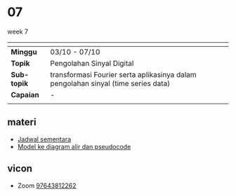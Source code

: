 # 07
week 7

<span> | <span>
:- | :-
**Minggu** | 03/10 - 07/10
**Topik** | Pengolahan Sinyal Digital
**Sub-topik** | transformasi Fourier serta aplikasinya dalam pengolahan sinyal (time series data)
**Capaian** | -
||


## materi
+ [Jadwal sementara](text/schedule-temp.md)
+ [Model ke diagram alir dan pseudocode](text/model-flowchart-pseudocode.md)


## vicon
+ Zoom [97643812262](https://itb-ac-id.zoom.us/j/97643812262?pwd=T1Vicm9WUTBacGEwTmdSTDNvQ0N6Zz09)